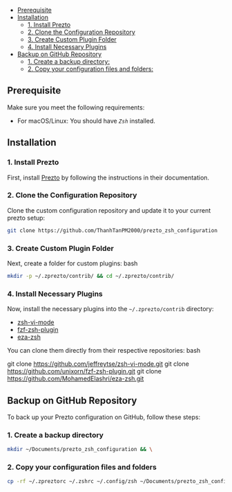<!--toc:start-->
- [Prerequisite](#prerequisite)
- [Installation](#installation)
  - [1. Install Prezto](#1-install-prezto)
  - [2. Clone the Configuration Repository](#2-clone-the-configuration-repository)
  - [3. Create Custom Plugin Folder](#3-create-custom-plugin-folder)
  - [4. Install Necessary Plugins](#4-install-necessary-plugins)
- [Backup on GitHub Repository](#backup-on-github-repository)
  - [1. Create a backup directory:](#1-create-a-backup-directory)
  - [2. Copy your configuration files and folders:](#2-copy-your-configuration-files-and-folders)
<!--toc:end-->

## Prerequisite

Make sure you meet the following requirements:

- For macOS/Linux: You should have _`Zsh`_ installed.

## Installation

### 1. Install Prezto

First, install [Prezto](https://github.com/sorin-ionescu/prezto) by following the instructions in their documentation.

### 2. Clone the Configuration Repository

Clone the custom configuration repository and update it to your current prezto setup:

```bash
git clone https://github.com/ThanhTanPM2000/prezto_zsh_configuration
```

### 3. Create Custom Plugin Folder

Next, create a folder for custom plugins:
bash

```bash
mkdir -p ~/.zprezto/contrib/ && cd ~/.zprezto/contrib/
```

### 4. Install Necessary Plugins

Now, install the necessary plugins into the `~/.zprezto/contrib` directory:

- [zsh-vi-mode](https://github.com/jeffreytse/zsh-vi-mode)
- [fzf-zsh-plugin](https://github.com/unixorn/fzf-zsh-plugin)
- [eza-zsh](https://github.com/MohamedElashri/eza-zsh)

You can clone them directly from their respective repositories:
bash

git clone <https://github.com/jeffreytse/zsh-vi-mode.git>
git clone <https://github.com/unixorn/fzf-zsh-plugin.git>
git clone <https://github.com/MohamedElashri/eza-zsh.git>

## Backup on GitHub Repository

To back up your Prezto configuration on GitHub, follow these steps:

### 1. Create a backup directory

```bash
mkdir ~/Documents/prezto_zsh_configuration && \
```

### 2. Copy your configuration files and folders

```bash
cp -rf ~/.zpreztorc ~/.zshrc ~/.config/zsh ~/Documents/prezto_zsh_configuration
```
